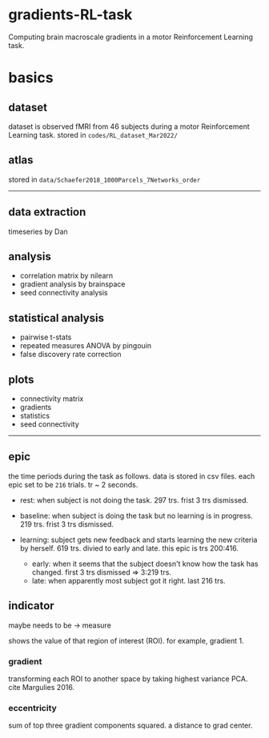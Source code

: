 # gradients-RL-task
Computing brain macroscale gradients in a motor Reinforcement Learning task.

# basics

## dataset

dataset is observed fMRI from 46 subjects during a motor Reinforcement Learning task. 
stored in `codes/RL_dataset_Mar2022/`

## atlas

stored in `data/Schaefer2018_1000Parcels_7Networks_order`

---

## data extraction
timeseries by Dan

## analysis
- correlation matrix by nilearn
- gradient analysis by brainspace
- seed connectivity analysis

## statistical analysis
- pairwise t-stats
- repeated measures ANOVA by pingouin
- false discovery rate correction

## plots
- connectivity matrix
- gradients
- statistics
- seed connectivity

---

## epic
the time periods during the task as follows.
data is stored in csv files.
each epic set to be `216` trials. tr ~ 2 seconds.
 
- rest: when subject is not doing the task.
297 trs. frist 3 trs dismissed.
- baseline: when subject is doing the task but no learning is in progress.
219 trs. frist 3 trs dismissed.
- learning: subject gets new feedback and starts learning the new criteria by herself.
619 trs. divied to early and late. this epic is trs 200:416.

    - early: when it seems that the subject doesn't know how the task has changed. first 3 trs dismissed => 3:219 trs.
    - late: when apparently most subject got it right. last 216 trs.

## indicator

maybe needs to be -> measure

shows the value of that region of interest (ROI). for example, gradient 1.

### gradient

transforming each ROI to another space by taking highest variance PCA. cite Margulies 2016.

### eccentricity

sum of top three gradient components squared. a distance to grad center.